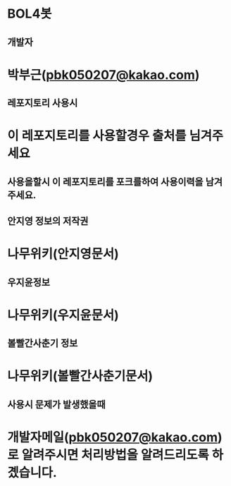 BOL4봇
=============

개발자
-------------
# 박부근(pbk050207@kakao.com)

레포지토리 사용시
-------------
# 이 레포지토리를 사용할경우 출처를 님겨주세요
## 사용을할시 이 레포지토리를 포크를하여 사용이력을 남겨주세요.

안지영 정보의 저작권
-------------
# 나무위키(안지영문서)

우지윤정보
-------------
# 나무위키(우지윤문서)

볼빨간사춘기 정보
-------------
# 나무위키(볼빨간사춘기문서)

사용시 문제가 발생했을때
-------------
# 개발자메일(pbk050207@kakao.com)로 알려주시면 처리방법을 알려드리도록 하곘습니다.
